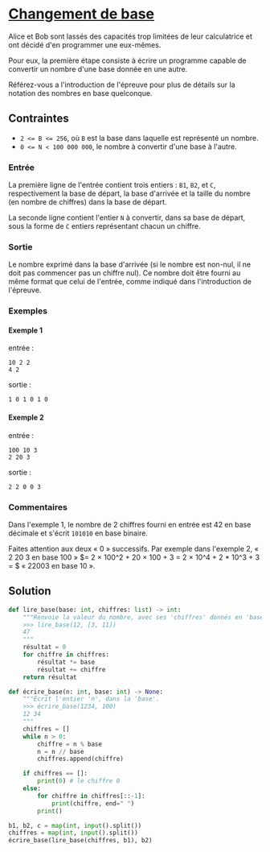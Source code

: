# [Changement de base](http://www.france-ioi.org/algo/task.php?idChapter=565&idTask=368)


Alice et Bob sont lassés des capacités trop limitées de leur calculatrice et ont décidé d'en programmer une eux-mêmes.

Pour eux, la première étape consiste à écrire un programme capable de convertir un nombre d'une base donnée en une autre.

Référez-vous a l'introduction de l'épreuve pour plus de détails sur la notation des nombres en base quelconque.

## Contraintes

* `2 <= B <= 256`, où `B` est la base dans laquelle est représenté un nombre.
* `0 <= N < 100 000 000`, le nombre à convertir d'une base à l'autre.

### Entrée

La première ligne de l'entrée contient trois entiers : `B1`, `B2`, et `C`, respectivement la base de départ, la base d'arrivée et la taille du nombre (en nombre de chiffres) dans la base de départ.

La seconde ligne contient l'entier `N` à convertir, dans sa base de départ, sous la forme de `C` entiers représentant chacun un chiffre.

### Sortie

Le nombre exprimé dans la base d'arrivée (si le nombre est non-nul, il ne doit pas commencer pas un chiffre nul). Ce nombre doit être fourni au même format que celui de l'entrée, comme indiqué dans l'introduction de l'épreuve.

### Exemples

#### Exemple 1

entrée :

    10 2 2
    4 2

sortie :

    1 0 1 0 1 0

#### Exemple 2

entrée :

    100 10 3
    2 20 3

sortie :

    2 2 0 0 3

### Commentaires

Dans l'exemple 1, le nombre de 2 chiffres fourni en entrée est 42 en base décimale et s'écrit `101010` en base binaire.

Faites attention aux deux « 0 » successifs. Par exemple dans l'exemple 2, « 2 20 3 en base 100 » $= 2 × 100^2 + 20 × 100 + 3 = 2 × 10^4 + 2 * 10^3 + 3 = $ « 22003 en base 10 ».

## Solution

```python
def lire_base(base: int, chiffres: list) -> int:
    """Renvoie la valeur du nombre, avec ses 'chiffres' donnés en 'base'.
    >>> lire_base(12, [3, 11])
    47
    """
    résultat = 0
    for chiffre in chiffres:
        résultat *= base
        résultat += chiffre
    return résultat

def écrire_base(n: int, base: int) -> None:
    """Écrit l'entier 'n', dans la 'base'.
    >>> écrire_base(1234, 100)
    12 34
    """
    chiffres = []
    while n > 0:
        chiffre = n % base
        n = n // base
        chiffres.append(chiffre)

    if chiffres == []:
        print(0) # le chiffre 0
    else:
        for chiffre in chiffres[::-1]:
            print(chiffre, end=" ")
        print()

b1, b2, c = map(int, input().split())
chiffres = map(int, input().split())
écrire_base(lire_base(chiffres, b1), b2)
```
